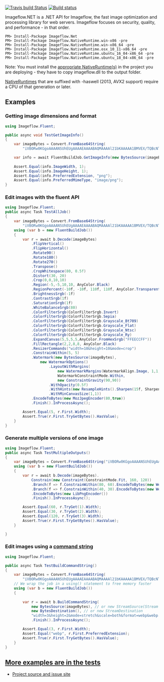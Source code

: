 [![Travis build Status](https://travis-ci.org/imazen/imageflow-dotnet.svg?branch=master)](https://travis-ci.org/imazen/imageflow-dotnet)
[![Build status](https://ci.appveyor.com/api/projects/status/vqfofqe3bwqwdu4a?svg=true)](https://ci.appveyor.com/project/imazen/imageflow-dotnet)


Imageflow.NET is a .NET API for Imageflow, the fast image optimization and processing library for web servers. Imageflow focuses on security, quality, and performance - in that order.


```
PM> Install-Package Imageflow.Net
PM> Install-Package Imageflow.NativeRuntime.win-x86 -pre
PM> Install-Package Imageflow.NativeRuntime.win-x86_64 -pre
PM> Install-Package Imageflow.NativeRuntime.osx_10_11-x86_64 -pre
PM> Install-Package Imageflow.NativeRuntime.ubuntu_16_04-x86_64 -pre
PM> Install-Package Imageflow.NativeRuntime.ubuntu_18_04-x86_64 -pre
```

Note: You must install the [appropriate NativeRuntime(s)](https://www.nuget.org/packages?q=Imageflow+AND+NativeRuntime) in the project you are deploying - they have to copy imageflow.dll to the output folder. 

[NativeRuntimes](https://www.nuget.org/packages?q=Imageflow+AND+NativeRuntime) that are suffixed with -haswell (2013, AVX2 support) require a CPU of that generation or later. 

## Examples
### Getting image dimensions and format

```c#
using Imageflow.Fluent;

public async void TestGetImageInfo()
{
    var imageBytes = Convert.FromBase64String(
        "iVBORw0KGgoAAAANSUhEUgAAAAEAAAABAQMAAAAl21bKAAAAA1BMVEX/TQBcNTh/AAAAAXRSTlPM0jRW/QAAAApJREFUeJxjYgAAAAYAAzY3fKgAAAAASUVORK5CYII=");

    var info = await FluentBuildJob.GetImageInfo(new BytesSource(imageBytes));
    
    Assert.Equal(info.ImageWidth, 1);
    Assert.Equal(info.ImageHeight, 1);
    Assert.Equal(info.PreferredExtension, "png");
    Assert.Equal(info.PreferredMimeType, "image/png");
}
```

### Edit images with the fluent API

```c#
using Imageflow.Fluent;
public async Task TestAllJob()
{
    var imageBytes = Convert.FromBase64String(
        "iVBORw0KGgoAAAANSUhEUgAAAAEAAAABAQMAAAAl21bKAAAAA1BMVEX/TQBcNTh/AAAAAXRSTlPM0jRW/QAAAApJREFUeJxjYgAAAAYAAzY3fKgAAAAASUVORK5CYII=");
    using (var b = new FluentBuildJob())
    {
        var r = await b.Decode(imageBytes)
            .FlipVertical()
            .FlipHorizontal()
            .Rotate90()
            .Rotate180()
            .Rotate270()
            .Transpose()
            .CropWhitespace(80, 0.5f)
            .Distort(30, 20)
            .Crop(0,0,10,10)
            .Region(-5,-5,10,10, AnyColor.Black)
            .RegionPercent(-10f, -10f, 110f, 110f, AnyColor.Transparent)    
            .BrightnessSrgb(-1f)
            .ContrastSrgb(1f)
            .SaturationSrgb(1f)
            .WhiteBalanceSrgb(80)
            .ColorFilterSrgb(ColorFilterSrgb.Invert)
            .ColorFilterSrgb(ColorFilterSrgb.Sepia)
            .ColorFilterSrgb(ColorFilterSrgb.Grayscale_Bt709)
            .ColorFilterSrgb(ColorFilterSrgb.Grayscale_Flat)
            .ColorFilterSrgb(ColorFilterSrgb.Grayscale_Ntsc)
            .ColorFilterSrgb(ColorFilterSrgb.Grayscale_Ry)
            .ExpandCanvas(5,5,5,5,AnyColor.FromHexSrgb("FFEECCFF"))
            .FillRectangle(2,2,8,8, AnyColor.Black)
            .ResizerCommands("width=10&height=10&mode=crop")
            .ConstrainWithin(5, 5)
            .Watermark(new BytesSource(imageBytes), 
                new WatermarkOptions()
                    .LayoutWithMargins(
                        new WatermarkMargins(WatermarkAlign.Image, 1,1,1,1), 
                        WatermarkConstraintMode.Within, 
                        new ConstraintGravity(90,90))
                    .WithOpacity(0.5f)
                    .WithHints(new ResampleHints().Sharpen(15f, SharpenWhen.Always))
                    .WithMinCanvasSize(1,1))
            .EncodeToBytes(new MozJpegEncoder(80,true))
            .Finish().InProcessAsync();

        Assert.Equal(5, r.First.Width);
        Assert.True(r.First.TryGetBytes().HasValue);
    }
}
```

### Generate multiple versions of one image
```c#
using Imageflow.Fluent;
public async Task TestMultipleOutputs()
{
    var imageBytes = Convert.FromBase64String("iVBORw0KGgoAAAANSUhEUgAAAAEAAAABAQMAAAAl21bKAAAAA1BMVEX/TQBcNTh/AAAAAXRSTlPM0jRW/QAAAApJREFUeJxjYgAAAAYAAzY3fKgAAAAASUVORK5CYII=");
    using (var b = new FluentBuildJob())
    {
        var r = await b.Decode(imageBytes).
            Constrain(new Constraint(ConstraintMode.Fit, 160, 120))
            .Branch(f => f.ConstrainWithin(80, 60).EncodeToBytes(new WebPLosslessEncoder()))
            .Branch(f => f.ConstrainWithin(40, 30).EncodeToBytes(new WebPLossyEncoder(50)))
            .EncodeToBytes(new LibPngEncoder())
            .Finish().InProcessAsync();

        Assert.Equal(60, r.TryGet(1).Width);
        Assert.Equal(30, r.TryGet(2).Width);
        Assert.Equal(120, r.TryGet(3).Width);
        Assert.True(r.First.TryGetBytes().HasValue);
    }

}
```

### Edit images using a [command string](https://docs.imageflow.io/querystring/introduction.html)

```c#
using Imageflow.Fluent;

public async Task TestBuildCommandString()
{
    var imageBytes = Convert.FromBase64String(
        "iVBORw0KGgoAAAANSUhEUgAAAAEAAAABAQMAAAAl21bKAAAAA1BMVEX/TQBcNTh/AAAAAXRSTlPM0jRW/QAAAApJREFUeJxjYgAAAAYAAzY3fKgAAAAASUVORK5CYII=");
    // We wrap the job in a using() statement to free memory faster
    using (var b = new FluentBuildJob())
    {
        
        var r = await b.BuildCommandString(
            new BytesSource(imageBytes), // or new StreamSource(Stream stream, bool disposeStream)
            new BytesDestination(), // or new StreamDestination
            "width=3&height=2&mode=stretch&scale=both&format=webp&webp.quality=80")
            .Finish().InProcessAsync();

        Assert.Equal(3, r.First.Width);
        Assert.Equal("webp", r.First.PreferredExtension);
        Assert.True(r.First.TryGetBytes().HasValue);
    }
}

```

## [More examples are in the tests](https://github.com/imazen/imageflow-dotnet/blob/master/tests/Imageflow.Test/TestApi.cs)


* [Project source and issue site](https://github.com/imazen/imageflow-dotnet)
